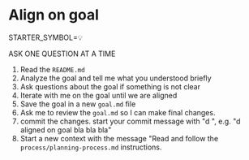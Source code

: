 # Align on goal

STARTER_SYMBOL=💡

ASK ONE QUESTION AT A TIME

1. Read the `README.md`
2. Analyze the goal and tell me what you understood briefly
3. Ask questions about the goal if something is not clear
4. Iterate with me on the goal until we are aligned
5. Save the goal in a new `goal.md` file
6. Ask me to review the `goal.md` so I can make final changes.
7. commit the changes. start your commit message with "d ", e.g. "d aligned on goal bla bla bla"
8. Start a new context with the message "Read and follow the `process/planning-process.md` instructions. 